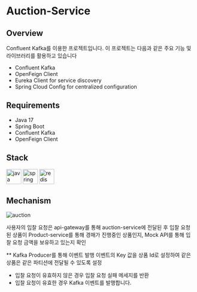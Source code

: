 # Auction-Service

## Overview

Confluent Kafka를 이용한 프로젝트입니다. 이 프로젝트는 다음과 같은 주요 기능 및 라이브러리를 활용하고 있습니다

- Confluent Kafka
- OpenFeign Client
- Eureka Client for service discovery
- Spring Cloud Config for centralized configuration

## Requirements

- Java 17
- Spring Boot
- Confluent Kafka
- OpenFeign Client

## Stack

<p align="left">
  <img src="https://cdn.jsdelivr.net/gh/devicons/devicon/icons/java/java-original.svg" alt="java" width="40" height="40"/>
  <img src="https://cdn.jsdelivr.net/gh/devicons/devicon/icons/spring/spring-original.svg" alt="spring" width="40" height="40"/>
  <img src="https://companieslogo.com/img/orig/CFLT-c4a50286.png?t=1627024622" alt="redis" width="40" height="40"/>
</p>

## Mechanism

![auction](https://github.com/wooriFisa-Final-Project-F4/auction-service/assets/119636839/54d4818e-381c-4d23-a8ef-7ed69e29c302)

사용자의 입찰 요청은 api-gateway를 통해 auction-service에 전달된 후 입찰 요청된 상품이 Product-service를 통해 경매가 진행중인 상품인지, Mock API를 통해 입찰 요청 금액을 보유하고 있는지 확인<br>

** Kafka Producer를 통해 이벤트 발행 이벤트의 Key 값을 상품 Id로 설정하여 같은 상품은 같은 파티션에 전달될 수 있도록 설정<br>

- 입찰 요청이 유효하지 않은 경우 입찰 요청 실패 메세지를 반환<br>
- 입찰 요청이 유효한 경우 Kafka 이벤트를 발행합니다.


<br><br>
---
